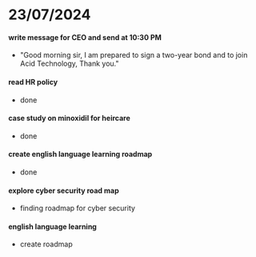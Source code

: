 # 23/07/2024

#### write message for CEO and send at 10:30 PM
- "Good morning sir, I am prepared to sign a two-year bond and to join Acid Technology, Thank you."

#### read HR policy
- done

#### case study on minoxidil for heircare
- done

#### create english language learning roadmap
- done

#### explore cyber security road map
- finding roadmap for cyber security

#### english language learning
- create roadmap